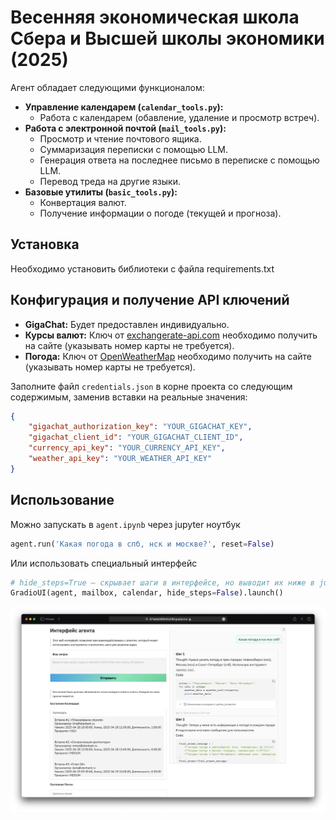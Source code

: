 # Весенняя экономическая школа Сбера и Высшей школы экономики (2025)

Агент обладает следующими функционалом:

*   **Управление календарем (`calendar_tools.py`):**
    *   Работа с календарем (обавление, удаление и просмотр встреч).
*   **Работа с электронной почтой (`mail_tools.py`):**
    *   Просмотр и чтение почтового ящика.
    *   Суммаризация переписки с помощью LLM.
    *   Генерация ответа на последнее письмо в переписке с помощью LLM.
    *   Перевод треда на другие языки.
*   **Базовые утилиты (`basic_tools.py`):**
    *   Конвертация валют.
    *   Получение информации о погоде (текущей и прогноза).

## Установка
Необходимо установить библиотеки с файла requirements.txt
## Конфигурация и получение API ключений


*   **GigaChat:** Будет предоставлен индивидуально.
*   **Курсы валют:** Ключ от [exchangerate-api.com](https://www.exchangerate-api.com) необходимо получить на сайте (указывать номер карты не требуется).
*   **Погода:** Ключ от [OpenWeatherMap](https://openweathermap.org/api) необходимо получить на сайте (указывать номер карты не требуется).

Заполните файл `credentials.json` в корне проекта со следующим содержимым, заменив вставки на реальные значения:

```json
{
    "gigachat_authorization_key": "YOUR_GIGACHAT_KEY",
    "gigachat_client_id": "YOUR_GIGACHAT_CLIENT_ID",
    "currency_api_key": "YOUR_CURRENCY_API_KEY",
    "weather_api_key": "YOUR_WEATHER_API_KEY"
}
```

## Использование
Можно запускать в `agent.ipynb` через jupyter ноутбук 
```python
agent.run('Какая погода в спб, нск и москве?', reset=False)
```
Или использовать специальный интерфейс
```python
# hide_steps=True — скрывает шаги в интерфейсе, но выводит их ниже в jupyter notebook 
GradioUI(agent, mailbox, calendar, hide_steps=False).launch() 
```


![Интерфейс агента](images/agent_interface.png)

